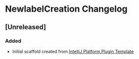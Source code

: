 <!-- Keep a Changelog guide -> https://keepachangelog.com -->

# NewlabelCreation Changelog

## [Unreleased]
### Added
- Initial scaffold created from [IntelliJ Platform Plugin Template](https://github.com/JetBrains/intellij-platform-plugin-template)
